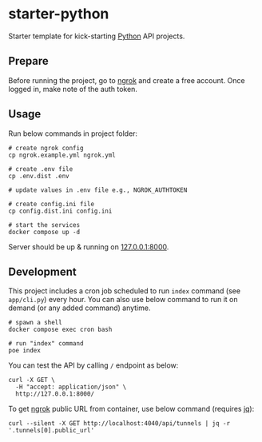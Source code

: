 # starter-python

Starter template for kick-starting [Python](https://www.python.org/) API projects.

## Prepare

Before running the project, go to [ngrok](https://ngrok.com/) and create a free account.
Once logged in, make note of the auth token.

## Usage

Run below commands in project folder:

```shell
# create ngrok config
cp ngrok.example.yml ngrok.yml

# create .env file
cp .env.dist .env

# update values in .env file e.g., NGROK_AUTHTOKEN

# create config.ini file
cp config.dist.ini config.ini

# start the services
docker compose up -d
```

Server should be up & running on [127.0.0.1:8000](http://127.0.0.1:8000/).

## Development

This project includes a cron job scheduled to run `index` command (see `app/cli.py`) every hour.
You can also use below command to run it on demand (or any added command) anytime.

```shell
# spawn a shell
docker compose exec cron bash

# run "index" command
poe index
```

You can test the API by calling `/` endpoint as below:

```shell
curl -X GET \
  -H "accept: application/json" \
  http://127.0.0.1:8000/
```

To get [ngrok](https://ngrok.com/) public URL from container, use below command (requires [jq](https://jqlang.github.io/jq/)):

```shell
curl --silent -X GET http://localhost:4040/api/tunnels | jq -r '.tunnels[0].public_url'
```
